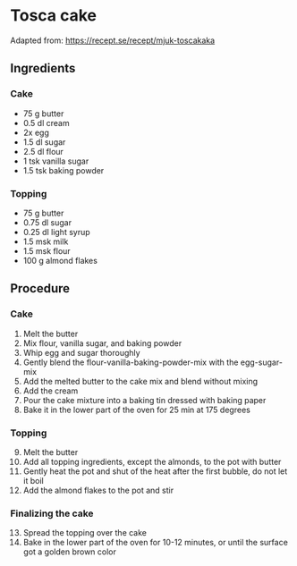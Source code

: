 # Tosca cake
Adapted from: https://recept.se/recept/mjuk-toscakaka
## Ingredients
### Cake
- 75 g butter
- 0.5 dl cream
- 2x egg
- 1.5 dl sugar
- 2.5 dl flour
- 1 tsk vanilla sugar
- 1.5 tsk baking powder
### Topping
- 75 g butter
- 0.75 dl sugar
- 0.25 dl light syrup
- 1.5 msk milk
- 1.5 msk flour
- 100 g almond flakes
## Procedure
### Cake
1. Melt the butter
2. Mix flour, vanilla sugar, and baking powder
3. Whip egg and sugar thoroughly
4. Gently blend the flour-vanilla-baking-powder-mix with the egg-sugar-mix
5. Add the melted butter to the cake mix and blend without mixing
6. Add the cream
7. Pour the cake mixture into a baking tin dressed with baking paper
8. Bake it in the lower part of the oven for 25 min at 175 degrees
### Topping
9. Melt the butter
10. Add all topping ingredients, except the almonds, to the pot with butter
11. Gently heat the pot and shut of the heat after the first bubble, do not let it boil
12. Add the almond flakes to the pot and stir
### Finalizing the cake
13. Spread the topping over the cake
14. Bake in the lower part of the oven for 10-12 minutes, or until the surface got a golden brown color
